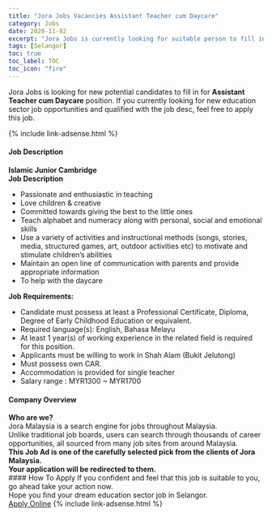 ```yaml
---
title: "Jora Jobs Vacancies Assistant Teacher cum Daycare" 
category: Jobs 
date: 2020-11-02 
excerpt: "Jora Jobs is currently looking for suitable person to fill in the Assistant Teacher cum Daycare which positioned at Selangor" 
tags: [Selangor] 
toc: true 
toc_label: TOC 
toc_icon: "fire" 
--- 
```


<p>Jora Jobs is looking for new potential candidates to fill in for <b>Assistant Teacher cum Daycare</b> position. If you currently looking for new education sector job opportunities and qualified with the job desc, feel free to apply this job.
</p>{% include link-adsense.html %} 
 <div><div><h4>Job Description</h4></div><div><div><span><div><div><strong>Islamic Junior Cambridge</strong></div><div><strong>Job Description</strong></div><ul><li>Passionate and enthusiastic in teaching</li><li>Love children &amp; creative</li><li>Committed towards giving the best to the little ones</li><li>Teach alphabet and numeracy along with personal, social and emotional skills</li><li>Use a variety of activities and instructional methods (songs, stories, media, structured games, art, outdoor activities etc) to motivate and stimulate children&#8217;s abilities</li><li>Maintain an open line of communication with parents and provide appropriate information</li><li>To help with the daycare</li></ul><div><strong>Job Requirements:</strong></div><ul><li>Candidate must possess at least a Professional Certificate, Diploma, Degree of Early Childhood Education or equivalent.</li><li>Required language(s): English, Bahasa Melayu</li><li>At least 1 year(s) of working experience in the related field is required for this position.</li><li>Applicants must be willing to work in Shah Alam (Bukit Jelutong)</li><li>Must possess own CAR.</li><li>Accommodation is provided for single teacher</li><li>Salary range : MYR1300 ~ MYR1700</li></ul></div></span></div></div></div> 
<div><div><h4>Company Overview</h4></div><div><div><span><div><div>
<strong>Who are we?</strong></div>
<div>
	Jora Malaysia is a search engine for jobs throughout Malaysia.<br>
	Unlike traditional job boards, users can search through thousands of career opportunities, all sourced from many job sites from around Malaysia.&#160;</div>
<div>
<div>
<strong>This Job Ad is one of the carefully selected pick from the clients of Jora Malaysia.</strong></div>
<div>
<strong>Your application will be redirected to them.</strong></div>
</div></div></span></div></div></div> 
#### How To Apply 
If you confident and feel that this job is suitable to you, go ahead take your action now. <br/> 
Hope you find your dream education sector job in Selangor. <br/> 
<a href="https://www.jobstreet.com.my/en/job/assistant-teacher-cum-daycare-4414883?jobId=jobstreet-my-job-4414883&sectionRank=19&token=0~c1ef67b1-98e9-4a58-8956-7191eb4b39b4&fr=SRP%20View%20In%20New%20Ta" class="btn btn--info" target="_blank" rel="nofollow noopenner">Apply Online</a> 
{% include link-adsense.html %} 